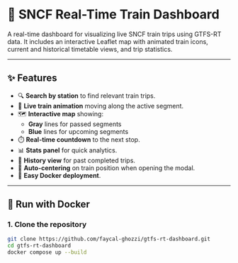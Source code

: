 # 🚆 SNCF Real-Time Train Dashboard

A real-time dashboard for visualizing live SNCF train trips using GTFS-RT data. It includes an interactive Leaflet map with animated train icons, current and historical timetable views, and trip statistics.

---

## ✨ Features

- 🔍 **Search by station** to find relevant train trips.
- 🚆 **Live train animation** moving along the active segment.
- 🗺️ **Interactive map** showing:
  - **Gray** lines for passed segments
  - **Blue** lines for upcoming segments
- ⏱️ **Real-time countdown** to the next stop.
- 📊 **Stats panel** for quick analytics.
- 📅 **History view** for past completed trips.
- 🧭 **Auto-centering** on train position when opening the modal.
- 🐳 **Easy Docker deployment**.

---

## 🐳 Run with Docker

### 1. Clone the repository

```bash
git clone https://github.com/faycal-ghozzi/gtfs-rt-dashboard.git
cd gtfs-rt-dashboard
docker compose up --build
```